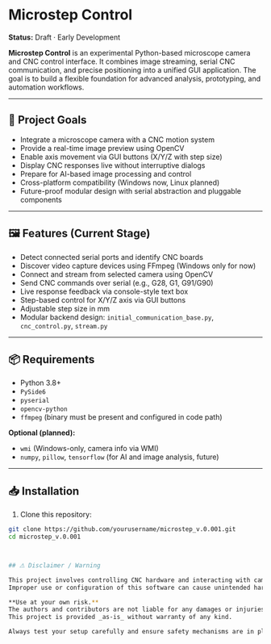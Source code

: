 # Microstep Control

**Status:** Draft · Early Development

**Microstep Control** is an experimental Python-based microscope camera and CNC control interface. It combines image streaming, serial CNC communication, and precise positioning into a unified GUI application. The goal is to build a flexible foundation for advanced analysis, prototyping, and automation workflows.

---

## 🔧 Project Goals

- Integrate a microscope camera with a CNC motion system
- Provide a real-time image preview using OpenCV
- Enable axis movement via GUI buttons (X/Y/Z with step size)
- Display CNC responses live without interruptive dialogs
- Prepare for AI-based image processing and control
- Cross-platform compatibility (Windows now, Linux planned)
- Future-proof modular design with serial abstraction and pluggable components

---

## 🖼️ Features (Current Stage)

- Detect connected serial ports and identify CNC boards
- Discover video capture devices using FFmpeg (Windows only for now)
- Connect and stream from selected camera using OpenCV
- Send CNC commands over serial (e.g., G28, G1, G91/G90)
- Live response feedback via console-style text box
- Step-based control for X/Y/Z axis via GUI buttons
- Adjustable step size in mm
- Modular backend design: `initial_communication_base.py`, `cnc_control.py`, `stream.py`

---

## 📦 Requirements

- Python 3.8+
- `PySide6`
- `pyserial`
- `opencv-python`
- `ffmpeg` (binary must be present and configured in code path)

**Optional (planned):**

- `wmi` (Windows-only, camera info via WMI)
- `numpy`, `pillow`, `tensorflow` (for AI and image analysis, future)

---

## 📥 Installation

1. Clone this repository:

```bash
git clone https://github.com/yourusername/microstep_v.0.001.git
cd microstep_v.0.001



## ⚠ Disclaimer / Warning

This project involves controlling CNC hardware and interacting with camera devices.
Improper use or configuration of this software can cause unintended hardware movement or damage.

**Use at your own risk.**  
The authors and contributors are not liable for any damages or injuries that may result from the use of this software.  
This project is provided _as-is_ without warranty of any kind.

Always test your setup carefully and ensure safety mechanisms are in place before operating real hardware.
